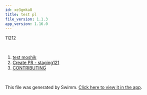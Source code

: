 ```yaml
---
id: xe3gmka8
title: test pl
file_version: 1.1.3
app_version: 1.16.0
---
```


<!-- Intro - Do not remove this comment -->
11212

<br/>

<!-- Steps - Do not remove this comment -->
1. [test moshik](test-moshik.1gubqph7.sw.md)
2. [Create PR - staging121](create-pr-staging121.42oy5.sw.md)
3. [CONTRIBUTING](contributing.593oz.sw.md)


<br/>

This file was generated by Swimm. [Click here to view it in the app](http://localhost:5000/repos/Z2l0aHViJTNBJTNBc3ItZXh0ZW5zaW9uJTNBJTNBZG91ZWs=/playlists/xe3gmka8).
